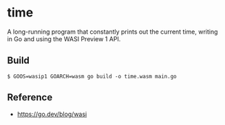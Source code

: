 # time

A long-running program that constantly prints out the current time, writing in Go and using the WASI Preview 1 API.

## Build

```
$ GOOS=wasip1 GOARCH=wasm go build -o time.wasm main.go
```

## Reference

* https://go.dev/blog/wasi
